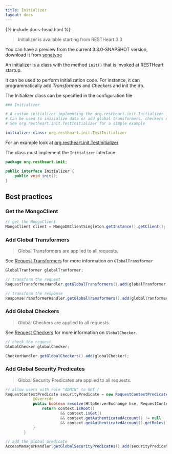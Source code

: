 ```yaml
---
title: Initializer
layout: docs
---
```


<div markdown="1" class="col-12 col-md-9 col-xl-8 py-md-3 bd-content">

{% include docs-head.html %} 


> Initializer is available starting from RESTHeart 3.3

You can have a preview from the current 3.3.0-SNAPSHOT version, download it from [sonatype](https://oss.sonatype.org/content/repositories/snapshots/org/restheart/restheart/3.3.0-SNAPSHOT/)

An initializer is a class with the method `init()` that is invoked at RESTHeart startup.

It can be used to perform initialization code. For instance, it can programmatically add _Transformers_ and _Checkers_ and init the db.

The Initializer class can be specified in the configuration file

``` yml
### Initializer

# A custom initializer implmenting the org.restheart.init.Initializer interface
# Can be used to inizialize data or add global transformers, checkers or security predicates
# See org.restheart.init.TestInitializer for a simple example

initializer-class: org.restheart.init.TestInitializer
```

For an example look at [org.restheart.init.TestInitializer](https://github.com/SoftInstigate/restheart/blob/master/src/main/java/org/restheart/init/TestInitializer.java)

The class must implement the `Initializer` interface

``` java
package org.restheart.init;

public interface Initializer {
    public void init();
}
```
## Best practices

### Get the MongoClient

``` java
// get the MongoClient
MongoClient client = MongoDBClientSingleton.getInstance().getClient();
```

### Add Global Transformers

> Global Transformers are applied to all requests.

See [Request Transformers](/learn/request-transformers#global-transformers) for more information on `GlobalTransformer`

``` java
GlobalTranformer globalTranformer;

// transform the request
RequestTransformerHandler.getGlobalTransformers().add(globalTranformer);

// transform the response
ResponseTransformerHandler.getGlobalTransformers().add(globalTranformer);
```

### Add Global Checkers

> Global Checkers are applied to all requests.

See [Request Checkers](/learn/request-checkers#global-checkers) for more information on `GlobalChecker`.

``` java
// check the request
GlobalChecker globalChecker;

CheckerHandler.getGlobalCheckers().add(globalChecker);
```

### Add Global Security Predicates

> Global Security Predicates are applied to all requests.

``` java
// allow users with role "ADMIN" to GET /
RequestContextPredicate securityPredicate = new RequestContextPredicate() {
            @Override
            public boolean resolve(HttpServerExchange hse, RequestContext context) {
                return context.isRoot()
                        && context.isGet()
                        && context.getAuthenticatedAccount() != null
                        && context.getAuthenticatedAccount().getRoles().contains("ADMIN");
            }
        }

// add the global predicate
AccessManagerHandler.getGlobalSecurityPredicates().add(securityPredicate);
```

